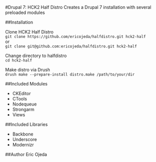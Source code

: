#Drupal 7: HCK2 Half Distro
Creates a Drupal 7 installation with several preloaded modules


##Installation
 
Clone HCK2 Half Distro  
`git clone https://github.com/ericojeda/halfdistro.git hck2-half`  
or  
`git clone git@github.com:ericojeda/halfdistro.git hck2-half`
  
 Change directory to halfdistro  
`cd hck2-half`

Make distro via Drush  
`drush make --prepare-install distro.make /path/to/your/dir`
 
##Included Modules  
  
* CKEditor
* CTools
* Nodequeue
* Strongarm
* Views

##Included Libraries
* Backbone
* Underscore
* Modernizr
    
##Author
Eric Ojeda
